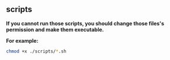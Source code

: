 ## scripts

__If you cannot run those scripts, you should change those files's permission and make them executable.__

__For example:__

```bash
chmod +x ./scripts/*.sh
```